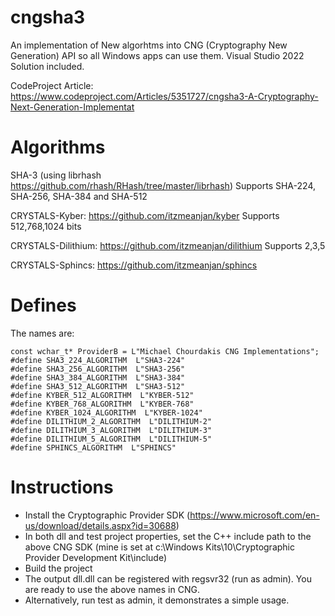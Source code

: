 # cngsha3

An implementation of New algorhtms into CNG (Cryptography New Generation) API so all Windows apps can use them.
Visual Studio 2022 Solution included.

CodeProject Article: https://www.codeproject.com/Articles/5351727/cngsha3-A-Cryptography-Next-Generation-Implementat

# Algorithms
SHA-3 (using librhash https://github.com/rhash/RHash/tree/master/librhash)
Supports SHA-224, SHA-256, SHA-384 and SHA-512

CRYSTALS-Kyber: https://github.com/itzmeanjan/kyber
Supports 512,768,1024 bits

CRYSTALS-Dilithium: https://github.com/itzmeanjan/dilithium
Supports 2,3,5

CRYSTALS-Sphincs: https://github.com/itzmeanjan/sphincs

# Defines
The names are:

```
const wchar_t* ProviderB = L"Michael Chourdakis CNG Implementations";
#define SHA3_224_ALGORITHM  L"SHA3-224"
#define SHA3_256_ALGORITHM  L"SHA3-256"
#define SHA3_384_ALGORITHM  L"SHA3-384"
#define SHA3_512_ALGORITHM  L"SHA3-512"
#define KYBER_512_ALGORITHM  L"KYBER-512"
#define KYBER_768_ALGORITHM  L"KYBER-768"
#define KYBER_1024_ALGORITHM  L"KYBER-1024"
#define DILITHIUM_2_ALGORITHM  L"DILITHIUM-2"
#define DILITHIUM_3_ALGORITHM  L"DILITHIUM-3"
#define DILITHIUM_5_ALGORITHM  L"DILITHIUM-5"
#define SPHINCS_ALGORITHM  L"SPHINCS"

```

# Instructions
* Install the Cryptographic Provider SDK (https://www.microsoft.com/en-us/download/details.aspx?id=30688)
* In both dll and test project properties, set the C++ include path to the above CNG SDK (mine is set at c:\Windows Kits\10\Cryptographic Provider Development Kit\include)
* Build the project
* The output dll.dll can be registered with regsvr32 (run as admin). You are ready to use the above names in CNG.
* Alternatively, run test as admin, it demonstrates a simple usage.


